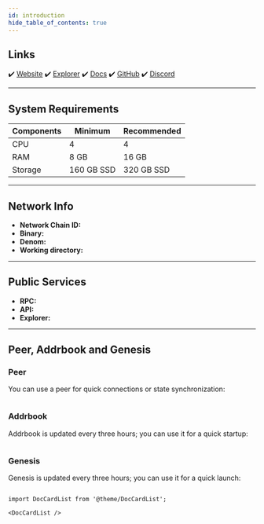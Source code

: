 ```yaml
---
id: introduction
hide_table_of_contents: true
---
```


## Links

✔️ [Website]()
✔️ [Explorer]()
✔️ [Docs]()
✔️ [GitHub]()
✔️ [Discord]()

---

## **System Requirements**

| Components | Minimum      | **Recommended** |
|------------|--------------|-----------------|
| CPU        | 4            | 4               |
| RAM        | 8 GB         | 16 GB           |
| Storage    | 160 GB SSD   | 320 GB SSD      |


---

## **Network Info**

- **Network Chain ID:** 
- **Binary:** 
- **Denom:** 
- **Working directory:**

---

## **Public Services**

- **RPC:** 
- **API:** 
- **Explorer:** 

---

## **Peer, Addrbook and Genesis**

### Peer
You can use a peer for quick connections or state synchronization:

```shell

```

### Addrbook
Addrbook is updated every three hours; you can use it for a quick startup:

```shell

```
### Genesis
Genesis is updated every three hours; you can use it for a quick launch:
```shell

```

```mdx-code-block
import DocCardList from '@theme/DocCardList';

<DocCardList />
```
